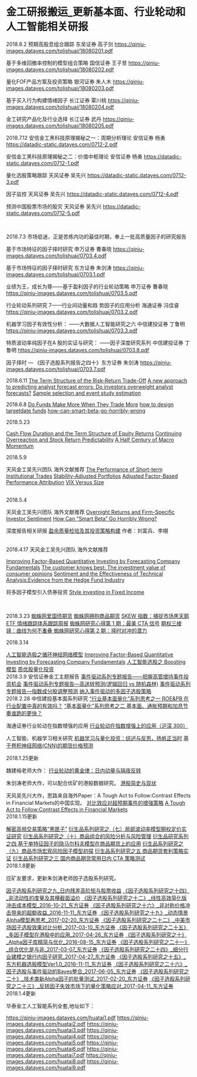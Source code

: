 # 金工研报搬运_更新基本面、行业轮动和人工智能相关研报

2018.8.2
预期高股息组合跟踪   东吴证券   高子剑
https://qiniu-images.datayes.com/tolishuai/18080201.pdf

基于多维回撤率控制的模型组合策略    国信证券   王子昱
https://qiniu-images.datayes.com/tolishuai/18080202.pdf

量化FOF产品方案及投资策略     银河证券   朱人木
https://qiniu-images.datayes.com/tolishuai/18080203.pdf

基于买入行为构建情绪因子     长江证券     覃川桃
https://qiniu-images.datayes.com/tolishuai/18080204.pdf

金工研究产品化及行业选择    长江证券     武丹
https://qiniu-images.datayes.com/tolishuai/18080205.pdf
<br />


2018.7.12
安信金工黑科技原理揭秘之一：周期分析理论   安信证券   杨勇
https://datadic-static.datayes.com/0712-2.pdf

安信金工黑科技原理揭秘之二：价值中枢理论   安信证券   杨勇
https://datadic-static.datayes.com/0712-1.pdf

量化选股策略跟踪   天风证券   吴先兴
https://datadic-static.datayes.com/0712-3.pdf

因子监控   天风证券   吴先兴
https://datadic-static.datayes.com/0712-4.pdf

预测中国股票市场的股灾   天风证券   吴先兴
https://datadic-static.datayes.com/0712-5.pdf

<br />
 

2018.7.3  市场低迷，正是苦练内功的最佳时期，奉上一批高质量因子的研究报告

基于市场特征的因子择时研究  申万证券  曹春晓
https://qiniu-images.datayes.com/tolishuai/0703.4.pdf   

基于市场特征的因子择时研究  东方证券  朱剑涛
https://qiniu-images.datayes.com/tolishuai/0703.1.pdf  

业绩为王，成长为尊——基于盈利因子的行业轮动策略  申万证券  曹春晓
https://qiniu-images.datayes.com/tolishuai/0703.5.pdf

行业轮动系列研究 7——行业间动量和趋 势因子的应用分析  海通证券  冯佳睿
https://qiniu-images.datayes.com/tolishuai/0703.2.pdf

机器学习因子有效性分析： ——大数据人工智能研究之六  中信建投证券  丁鲁明
https://qiniu-images.datayes.com/tolishuai/0703.3.pdf

特质波动率纯因子在A 股的实证与研究： ——因子深度研究系列  中信建投证券  丁鲁明
https://qiniu-images.datayes.com/tolishuai/0703.8.pdf

因子择时 — 《因子选股系列报告之四十》东方证券  朱剑涛
https://qiniu-images.datayes.com/tolishuai/0703.7.pdf


2018.6.11
[The Term Structure of the Risk-Return Trade-Off](https://qiniu-images.datayes.com/w11119.pdf)
[A new approach to predicting analyst forecast errors: Do investors overweight analyst forecasts?](https://qiniu-images.datayes.com/13080.pdf)
[Sample selection and event study estimation](https://qiniu-images.datayes.com/ENNETH_R__AHERN.pdf)


2018.6.8
[Do Funds Make More When They Trade More](https://qiniu-images.datayes.com/Do%20Funds%20Make%20More%20When%20They%20Trade%20More.pdf)
[how to design targetdate funds](https://qiniu-images.datayes.com/how%20to%20design%20targetdate%20funds.pdf)
[how-can-smart-beta-go-horribly-wrong](https://qiniu-images.datayes.com/how-can-smart-beta-go-horribly-wrong.pdf)



2018.5.23

[Cash Flow Duration and the Term Structure of Equity Returns](https://qiniu-images.datayes.com/w22520.pdf)
[Continuing Overreaction and Stock Return Predictability](https://qiniu-images.datayes.com/MC20_92_p17e48oa301ctn1k8f20uqq1i031.pdf)
[A Half Century of Macro Momentum](https://qiniu-images.datayes.com/A%20Half%20Century%20of%20Macro%20Momentum.pdf)

2018.5.9

天风金工吴先兴团队 海外文献推荐
[The Performance of Short-term Institutional Trades](https://qiniu-images.datayes.com/The%20Performance%20of%20Short-term%20Institutional%20Trades.pdf)
[Stability-Adjusted Portfolios](https://qiniu-images.datayes.com/stability-Adjusted%20Portfolios.pdf)
[Adjusted Factor-Based Performance Attribution](https://qiniu-images.datayes.com/Adjusted%20Factor-Based%20Performance%20Attribution.pdf)
[VIX Versus Size](http://docplayer.net/55890652-Vix-versus-size-maggie-copeland-and-thomas-copeland.html)


<br />
2018.5.4

天风金工吴先兴团队 海外文献推荐
[Overnight Returns and Firm-Specific Investor Sentiment](https://qiniu-images.datayes.com/SSRN-id2554010.pdf)
[How Can “Smart Beta” Go Horribly Wrong?](https://qiniu-images.datayes.com/How-Can-Smart-Beta-Go-Horribly-Wrong_pdf.pdf)

深度报告相关研报
[盈余质量检验及其投资策略构建](https://qiniu-images.datayes.com/guotaijunan.pdf) 作者：刘富兵、李栩



<br />
2018.4.17
天风金工吴先兴团队 海外文献推荐

[Improving Factor-Based Quantitative Investing by Forecasting Company Fundamentals](https://qiniu-images.datayes.com/uqer/improving%20factor-based.pdf)
[The customer knows best: The investment value of consumer opinions](https://qiniu-images.datayes.com/uqer/the%20customer%20knows%20best.pdf)
[Sentiment and the Effectiveness of Technical Analysis:Evidence from the Hedge Fund Industry](https://qiniu-images.datayes.com/uqer/sentiment%20and.pdf)


将多因子模型引入债券投资
[Style investing in Fixed Income](https://qiniu-images.datayes.com/uqer/sentiment%20and.pdf)


<br />

2018.3.23
[蜘蛛网爱国债期货](https://datadic-static.datayes.com/fangzheng01.pdf)
[蜘蛛网拥抱商品期货](https://datadic-static.datayes.com/fangzheng02.pdf)
[SKEW 指数：捕捉市场黑天鹅](https://datadic-static.datayes.com/fangzheng03.pdf)
[ETF 情绪跟踪体系跟踪周报](https://datadic-static.datayes.com/fangzheng04.pdf)
[蜘蛛网研究心得第 1 期：最美 CTA 信号](https://datadic-static.datayes.com/fangzheng05.pdf)
[期权三棱镜：曲线为何不重叠 ](https://datadic-static.datayes.com/fangzheng06.pdf)
[蜘蛛网研究心得第 2 期：择时对冲的潜力](https://datadic-static.datayes.com/fangzheng07.pdf)
<br />

2018.3.14

[人工智能选股之循环神经网络模型](https://qiniu-images.datayes.com/huatai9.pdf)
[Improving Factor-Based Quantitative Investing by Forecasting Company Fundamentals](https://qiniu-images.datayes.com/uqer/Improving%20Factor-Based.pdf)
[人工智能选股之 Boosting 模型](https://qiniu-images.datayes.com/uqer/huataiaaa.pdf)
[质优股量化投资](https://qiniu-images.datayes.com/uqer/dongfangaaa.pdf)
<br />
2018.3.9
安信证券金工主题报告
[事件驱动系列专题报告——把握高管增持事件投资机会](https://qiniu-images.datayes.com/uqer/anxin01.pdf)
[事件驱动系列专题报告—高送转预测(逻辑回归 vs 随机森林)](https://qiniu-images.datayes.com/uqer/anxin02.pdf)
[事件驱动系列专题报告—指数成分股调整预测](https://qiniu-images.datayes.com/uqer/anxin03.pdf)
[纳入事件驱动的多因子选股策略](https://qiniu-images.datayes.com/uqer/anxin04.pdf)
<br />
2018.2.28
中信建投基本面系列研究
[“行业基本面量化”系列思考之一 ROE&PB 在行业配置中真的有效吗？](https://qiniu-images.datayes.com/uqer/ROE&PB.pdf)
[“基本面量化”系列思考之二 基本面、通胀预期和加息节奏谁跑的更快？](https://qiniu-images.datayes.com/uqer/jibengmianlianghua.pdf)

海通证券行业轮动在指数增强的应用
[行业轮动在指数增强上的应用（沪深 300）](https://qiniu-images.datayes.com/uqer/HS300.pdf)

人工智能、机器学习相关研究
[机器学习与量化投资：综述与反思，扬帆正当时](https://qiniu-images.datayes.com/uqer/machinelearning.pdf)
[基于卷积神经网络(CNN)的期货价格预测](https://qiniu-images.datayes.com/uqer/neuralnetwork.pdf)
<br />




2018.1.25更新

魏建榕老师大作：
[行业轮动的黄金律：日内动量与隔夜反转](https://qiniu-images.datayes.com/thegemofmarketbehavior.pdf)

朱剑涛老师大作，可以配合优矿的港股数据研究。
[港股简史与现状](https://qiniu-images.datayes.com/modaoshi.pdf)

天风吴先兴大作，思路来自海外Paper：A Tough Act to Follow:Contrast Effects in Financial Markets的中国实现。
[对比效应对超预期事件的增强策略](https://qiniu-images.datayes.com/zengqiang.pdf)
[A Tough Act to Follow:Contrast Effects in Financial Markets](https://qiniu-images.datayes.com/SSRN-id2613702.pdf)
<br />
2018.1.15更新

[解密高频交易策略“黑匣子”](http://ov34sejrk.bkt.clouddn.com/uqer/heixiazi.pdf)
[衍生品系列研究之（七）局部波动率模型期权定价实证研究](http://ov34sejrk.bkt.clouddn.com/uqer/dongfang07.pdf)
[衍生品系列研究之（十）商品组合的风险分析与风险管理](http://ov34sejrk.bkt.clouddn.com/uqer/dongfang10.pdf)
[衍生品研究系列之四 基于单特征因子的隐马尔科夫模型在商品期货上的应用](http://ov34sejrk.bkt.clouddn.com/uqer/dongfang04.pdf)
[衍生品系列研究之（九）商品市场宏观风险因子模型初探](http://ov34sejrk.bkt.clouddn.com/uqer/dongfang09.pdf)
[衍生品系列研究之五 商品期货套利策略实证](http://ov34sejrk.bkt.clouddn.com/uqer/dongfang05.pdf)
[衍生品系列研究之三 国内商品期货常用日内 CTA 策略测试](http://ov34sejrk.bkt.clouddn.com/uqer/dongfang03.pdf)
<br />
2018.1.8更新

应矿友要求，更新朱剑涛老师因子选股系列研究。

[因子选股系列研究之九_日内残差高阶矩与股票收益](http://qiniu-images.datayes.com/uqer/dongfang09.pdf)
[《因子选股系列研究之十四》_非流动性的度量及其横截面溢价](http://qiniu-images.datayes.com/uqer/dongfang14.pdf)
[《因子选股系列研究之十二》_线性高效简化版冲击成本模型_2016-10-21_东方证券](http://qiniu-images.datayes.com/uqer/dongfang12.pdf)
[《因子选股系列研究之十六》_非对称价格冲击带来的超额收益_2016-11-11_东方证券](http://qiniu-images.datayes.com/uqer/dongfang16.pdf)
[《因子选股系列研究之十九》_动态情景Alpha模型再思考_2017-02-20_东方证券](http://qiniu-images.datayes.com/uqer/dongfang19.pdf)
[《因子选股系列研究之二十二》_中美市场因子选股效果对比分析_2017-03-10_东方证券](http://qiniu-images.datayes.com/uqer/dongfang22.pdf)
[《因子选股系列研究之二十五》_多因子模型在港股中的应用_2017-04-26_东方证券](http://qiniu-images.datayes.com/uqer/dongfang25.pdf)
[《因子选股系列研究之十》_Alpha因子库精简与优化_2016-08-15_东方证券](http://qiniu-images.datayes.com/uqer/dongfang10.pdf)
[《因子选股系列研究之二十一》_组合优化是与非_2017-03-07_东方证券](http://qiniu-images.datayes.com/uqer/dongfang21.pdf)
[《因子选股系列研究之二十四》_细分行业建模之银行内因子研究_2017-04-27_东方证券](http://qiniu-images.datayes.com/uqer/dongfang24.pdf)
[《因子选股系列研究之十五》_东方机器选股模型Ver1.0_2016-11-11_东方证券](http://qiniu-images.datayes.com/uqer/dongfang15.pdf)
[《因子选股系列研究之二十六》_因子选股与事件驱动的Bayes整合_2017-06-05_东方证券](http://qiniu-images.datayes.com/uqer/dongfang26.pdf)
[《因子选股系列研究之二十》_技术类新Alpha因子的批量测试_2017-02-20_东方证券](http://qiniu-images.datayes.com/uqer/dongfang20.pdf)
[《因子选股系列研究之二十三》_反转因子失效市场下的量化策略应对_2017-04-11_东方证券](http://qiniu-images.datayes.com/uqer/dongfang23.pdf)
<br />
2018.1.4更新

华泰金工人工智能系列全套,地址如下：
  
https://qiniu-images.datayes.com/huatai1.pdf
https://qiniu-images.datayes.com/huatai2.pdf
https://qiniu-images.datayes.com/huatai3.pdf
https://qiniu-images.datayes.com/huatai4.pdf
https://qiniu-images.datayes.com/huatai5.pdf
https://qiniu-images.datayes.com/huatai6.pdf
https://qiniu-images.datayes.com/huatai7.pdf
https://qiniu-images.datayes.com/huatai8.pdf
https://qiniu-images.datayes.com/huatai9.pdf

